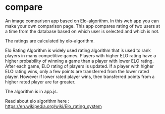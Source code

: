 # compare
An image comparison app based on Elo-algorithm.
In this web app you can make your own comparison page.
This app compares rating of two users at a time from the database based on which user is selected and which is not.

The ratings are calculated by elo-algorithm.

Elo Rating Algorithm is widely used rating algorithm that is used to rank players in many competitive games.
Players with higher ELO rating have a higher probability of winning a game than a player with lower ELO rating. After each game, ELO rating of players is updated. If a player with higher ELO rating wins, only a few points are transferred from the lower rated player.
However if lower rated player wins, then transferred points from a higher rated player are far greater.

The algorithm is in app.js.

Read about elo algorithm here : https://en.wikipedia.org/wiki/Elo_rating_system
